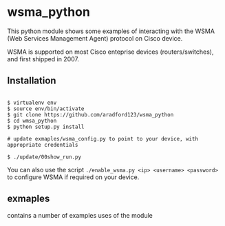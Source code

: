 # wsma_python
This python module shows some examples of interacting with the WSMA (Web Services Management Agent) protocol on Cisco device.

WSMA is supported on most Cisco enteprise devices (routers/switches), and first shipped in 2007.

## Installation

```

$ virtualenv env
$ source env/bin/activate
$ git clone https://github.com/aradford123/wsma_python
$ cd wmsa_python
$ python setup.py install

# update exmaples/wsma_config.py to point to your device, with appropriate credentials

$ ./update/00show_run.py

```

You can also use the script ```./enable_wsma.py <ip> <username> <password> ``` to configure WSMA if required on your device.

## exmaples 
contains a number of examples uses of the module

